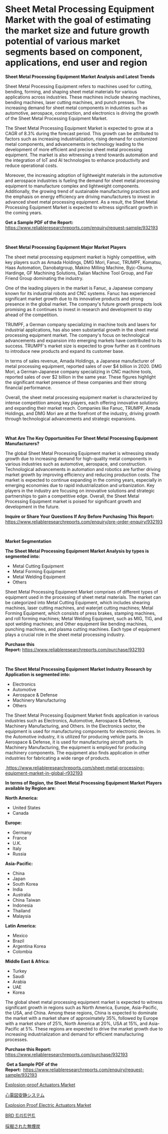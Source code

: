 <p><h1>Sheet Metal Processing Equipment Market with the goal of estimating the market size and future growth potential of various market segments based on component, applications, end user and region</h1></p><p><strong>Sheet Metal Processing Equipment Market Analysis and Latest Trends</strong></p>
<p><p>Sheet Metal Processing Equipment refers to machines used for cutting, bending, forming, and shaping sheet metal materials for various applications across industries. These machines include shearing machines, bending machines, laser cutting machines, and punch presses. The increasing demand for sheet metal components in industries such as automotive, aerospace, construction, and electronics is driving the growth of the Sheet Metal Processing Equipment Market.</p><p>The Sheet Metal Processing Equipment Market is expected to grow at a CAGR of 8.3% during the forecast period. This growth can be attributed to factors such as increasing industrialization, rising demand for customized metal components, and advancements in technology leading to the development of more efficient and precise sheet metal processing equipment. The market is also witnessing a trend towards automation and the integration of IoT and AI technologies to enhance productivity and reduce operational costs.</p><p>Moreover, the increasing adoption of lightweight materials in the automotive and aerospace industries is fueling the demand for sheet metal processing equipment to manufacture complex and lightweight components. Additionally, the growing trend of sustainable manufacturing practices and the emphasis on energy efficiency are driving manufacturers to invest in advanced sheet metal processing equipment. As a result, the Sheet Metal Processing Equipment Market is expected to witness significant growth in the coming years.</p></p>
<p><strong>Get a Sample PDF of the Report:&nbsp;</strong> <a href="https://www.reliableresearchreports.com/enquiry/request-sample/932193">https://www.reliableresearchreports.com/enquiry/request-sample/932193</a></p>
<p>&nbsp;</p>
<p><strong>Sheet Metal Processing Equipment Major Market Players</strong></p>
<p><p>The sheet metal processing equipment market is highly competitive, with key players such as Amada Holdings, DMG Mori, Fanuc, TRUMPF, Komatsu, Haas Automation, Danobatgroup, Makino Milling Machine, Byjc-Okuma, Hardinge, GF Machining Solutions, Dalian Machine Tool Group, and Fair Friend Group dominating the industry.</p><p>One of the leading players in the market is Fanuc, a Japanese company known for its industrial robots and CNC systems. Fanuc has experienced significant market growth due to its innovative products and strong presence in the global market. The company's future growth prospects look promising as it continues to invest in research and development to stay ahead of the competition.</p><p>TRUMPF, a German company specializing in machine tools and lasers for industrial applications, has also seen substantial growth in the sheet metal processing equipment market. The company's focus on technological advancements and expansion into emerging markets have contributed to its success. TRUMPF's market size is expected to grow further as it continues to introduce new products and expand its customer base.</p><p>In terms of sales revenue, Amada Holdings, a Japanese manufacturer of metal processing equipment, reported sales of over $4 billion in 2020. DMG Mori, a German-Japanese company specializing in CNC machine tools, reported sales of over $2 billion in the same year. These figures highlight the significant market presence of these companies and their strong financial performance.</p><p>Overall, the sheet metal processing equipment market is characterized by intense competition among key players, each offering innovative solutions and expanding their market reach. Companies like Fanuc, TRUMPF, Amada Holdings, and DMG Mori are at the forefront of the industry, driving growth through technological advancements and strategic expansions.</p></p>
<p>&nbsp;</p>
<p><strong>What Are The Key Opportunities For Sheet Metal Processing Equipment Manufacturers?</strong></p>
<p><p>The global Sheet Metal Processing Equipment market is witnessing steady growth due to increasing demand for high-quality metal components in various industries such as automotive, aerospace, and construction. Technological advancements in automation and robotics are further driving market growth by improving efficiency and reducing production costs. The market is expected to continue expanding in the coming years, especially in emerging economies due to rapid industrialization and urbanization. Key players in the industry are focusing on innovative solutions and strategic partnerships to gain a competitive edge. Overall, the Sheet Metal Processing Equipment market is poised for significant growth and development in the future.</p></p>
<p><strong>Inquire or Share Your Questions If Any Before Purchasing This Report:</strong> <a href="https://www.reliableresearchreports.com/enquiry/pre-order-enquiry/932193">https://www.reliableresearchreports.com/enquiry/pre-order-enquiry/932193</a></p>
<p>&nbsp;</p>
<p><strong>Market Segmentation</strong></p>
<p><strong>The Sheet Metal Processing Equipment Market Analysis by types is segmented into:</strong></p>
<p><ul><li>Metal Cutting Equipment</li><li>Metal Forming Equipment</li><li>Metal Welding Equipment</li><li>Others</li></ul></p>
<p><p>Sheet Metal Processing Equipment Market comprises of different types of equipment used in the processing of sheet metal materials. The market can be categorized into Metal Cutting Equipment, which includes shearing machines, laser cutting machines, and waterjet cutting machines; Metal Forming Equipment, which consists of press brakes, stamping machines, and roll forming machines; Metal Welding Equipment, such as MIG, TIG, and spot welding machines; and Other equipment like bending machines, punching machines, and plasma cutting machines. Each type of equipment plays a crucial role in the sheet metal processing industry.</p></p>
<p><strong>Purchase this Report:&nbsp;</strong><a href="https://www.reliableresearchreports.com/purchase/932193">https://www.reliableresearchreports.com/purchase/932193</a></p>
<p>&nbsp;</p>
<p><strong>The Sheet Metal Processing Equipment Market Industry Research by Application is segmented into:</strong></p>
<p><ul><li>Electronics</li><li>Automotive</li><li>Aerospace & Defense</li><li>Machinery Manufacturing</li><li>Others</li></ul></p>
<p><p>The Sheet Metal Processing Equipment Market finds application in various industries such as Electronics, Automotive, Aerospace & Defense, Machinery Manufacturing, and Others. In the Electronics sector, the equipment is used for manufacturing components for electronic devices. In the Automotive industry, it is utilized for producing vehicle parts. In Aerospace & Defense, it is used for manufacturing aircraft parts. In Machinery Manufacturing, the equipment is employed for producing machinery components. The equipment also finds application in other industries for fabricating a wide range of products.</p></p>
<p><a href="https://www.reliableresearchreports.com/sheet-metal-processing-equipment-market-in-global-r932193">&nbsp;https://www.reliableresearchreports.com/sheet-metal-processing-equipment-market-in-global-r932193</a></p>
<p><strong>In terms of Region, the Sheet Metal Processing Equipment Market Players available by Region are:</strong></p>
<p>
    <p> <strong> North America: </strong>
        <ul>
            <li>United States</li>
            <li>Canada</li>
        </ul>
        </p> 
    <p> <strong> Europe: </strong>
        <ul>
            <li>Germany</li>
            <li>France</li>
            <li>U.K.</li>
            <li>Italy</li>
            <li>Russia</li>
        </ul>
        </p> 
    <p> <strong> Asia-Pacific: </strong>
        <ul>
            <li>China</li>
            <li>Japan</li>
            <li>South Korea</li>
            <li>India</li>
            <li>Australia</li>
            <li>China Taiwan</li>
            <li>Indonesia</li>
            <li>Thailand</li>
            <li>Malaysia</li>
        </ul>
        </p> 
    <p> <strong> Latin America: </strong>
        <ul>
            <li>Mexico</li>
            <li>Brazil</li>
            <li>Argentina Korea</li>
            <li>Colombia</li>
        </ul>
        </p> 
    <p> <strong> Middle East & Africa: </strong>
        <ul>
            <li>Turkey</li>
            <li>Saudi</li>
            <li>Arabia</li>
            <li>UAE</li>
            <li>Korea</li>
        </ul>
    </p>
    </p>
<p><p>The global sheet metal processing equipment market is expected to witness significant growth in regions such as North America, Europe, Asia-Pacific, the USA, and China. Among these regions, China is expected to dominate the market with a market share of approximately 35%, followed by Europe with a market share of 25%, North America at 20%, USA at 15%, and Asia-Pacific at 5%. These regions are expected to drive the market growth due to increasing industrialization and demand for efficient manufacturing processes.</p></p>
<p><strong>Purchase this Report: </strong><a href="https://www.reliableresearchreports.com/purchase/932193">https://www.reliableresearchreports.com/purchase/932193</a></p>
<p>&nbsp;<strong>Get a Sample PDF of the Report:&nbsp;&nbsp;</strong><a href="https://www.reliableresearchreports.com/enquiry/request-sample/932193">https://www.reliableresearchreports.com/enquiry/request-sample/932193</a></p>
<p><strong></strong></p>
<p><p><a href="https://github.com/AKSHATREPORTPRIME/Market-Research-Report-List-6/blob/main/explosion-proof-actuators-market.md">Explosion-proof Actuators Market</a></p><p><a href="https://medium.com/@ryanmarc1930/2024%E5%B9%B4%E3%81%8B%E3%82%892031%E5%B9%B4%E3%81%BE%E3%81%A7%E3%81%AEecg%E5%AE%89%E9%9D%99%E7%8A%B6%E6%85%8B%E3%82%B7%E3%82%B9%E3%83%86%E3%83%A0%E5%B8%82%E5%A0%B4%E3%81%AE%E5%8F%8E%E7%9B%8A%E5%88%86%E6%9E%90%E3%81%A8%E6%88%90%E9%95%B7%E4%BA%88%E6%B8%AC%E3%82%92%E6%8E%A2%E3%82%8B-1a3074a8165c">心電図安静システム</a></p><p><a href="https://github.com/indrystar/Market-Research-Report-List-4/blob/main/explosion-proof-electric-actuators-market.md">Explosion Proof Electric Actuators Market</a></p><p><a href="https://medium.com/@coremtymerich56566/%EB%B8%8C%EB%A1%A0%ED%82%A4%EC%96%BC-%EC%8B%A0%ED%9A%A8-%EC%B9%98%EB%A3%8C%EC%8B%9C%EC%9E%A5-%EC%A0%84%EB%A7%9D-%EB%B0%8F-2024%EB%85%84%EB%B6%80%ED%84%B0-2031%EB%85%84%EA%B9%8C%EC%A7%80%EC%9D%98-%EC%98%88%EC%B8%A1-c1ba534fe5b5">BRD 트리트먼트</a></p><p><a href="https://medium.com/@georgeannauce/%E6%8E%A1%E6%8E%98%E3%81%95%E3%82%8C%E3%81%9F%E3%82%A2%E3%83%B3%E3%82%B9%E3%83%A9%E3%82%B5%E3%82%A4%E3%83%88%E7%9F%B3%E7%82%AD%E7%94%A3%E6%A5%AD%E3%81%AE%E3%82%A4%E3%83%B3%E3%82%B5%E3%82%A4%E3%83%88%E3%83%AC%E3%83%9D%E3%83%BC%E3%83%88-%E6%8E%A1%E6%8E%98%E3%81%95%E3%82%8C%E3%81%9F%E3%82%A2%E3%83%B3%E3%82%B9%E3%83%A9%E3%82%B5%E3%82%A4%E3%83%88%E7%9F%B3%E7%82%AD%E5%B8%82%E5%A0%B4%E3%81%AE%E3%83%88%E3%83%AC%E3%83%B3%E3%83%89-%E3%82%A2%E3%83%97%E3%83%AA%E3%82%B1%E3%83%BC%E3%82%B7%E3%83%A7%E3%83%B3-%E7%AB%B6%E4%BA%89%E7%92%B0%E5%A2%83%E3%82%92%E5%88%86%E6%9E%90%E3%81%97%E3%81%BE%E3%81%99-2024%E5%B9%B4-2031%E5%B9%B4-c4b26efc0f84">採掘された無煙炭</a></p></p>